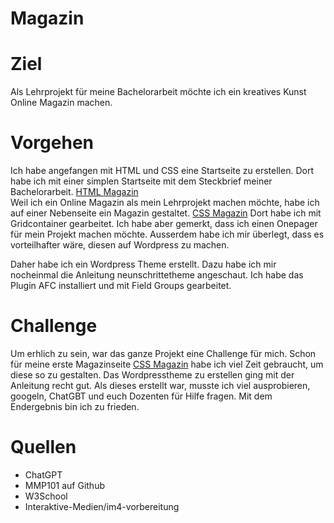 # Magazin
# Ziel
Als Lehrprojekt für meine Bachelorarbeit möchte ich ein kreatives Kunst Online Magazin machen.

# Vorgehen
Ich habe angefangen mit HTML und CSS eine Startseite zu erstellen. Dort habe ich mit einer simplen Startseite mit dem Steckbrief meiner Bachelorarbeit. [HTML Magazin](https://760545-11.web.fhgr.ch/)  
Weil ich ein Online Magazin als mein Lehrprojekt machen möchte, habe ich auf einer Nebenseite ein Magazin gestaltet. [CSS Magazin](https://760545-11.web.fhgr.ch/magazin.html)
Dort habe ich mit Gridcontainer gearbeitet. Ich habe aber gemerkt, dass ich einen Onepager für mein Projekt machen möchte. Ausserdem habe ich mir überlegt, dass es vorteilhafter wäre, diesen auf Wordpress zu machen.

Daher habe ich ein Wordpress Theme erstellt. Dazu habe ich mir nocheinmal die Anleitung neunschrittetheme angeschaut. Ich habe das Plugin AFC installiert und mit Field Groups gearbeitet.

# Challenge
Um erhlich zu sein, war das ganze Projekt eine Challenge für mich. Schon für meine erste Magazinseite [CSS Magazin](https://760545-11.web.fhgr.ch/magazin.html) habe ich viel Zeit gebraucht, um diese so zu gestalten. Das Wordpresstheme zu erstellen ging mit der Anleitung recht gut. Als dieses erstellt war, musste ich viel ausprobieren, googeln, ChatGBT und euch Dozenten für Hilfe fragen. Mit dem Endergebnis bin ich zu frieden.


# Quellen
- ChatGPT
- MMP101 auf Github
- W3School
- Interaktive-Medien/im4-vorbereitung



